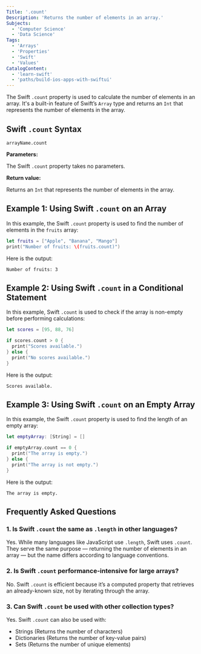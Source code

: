 ```yaml
---
Title: '.count'
Description: 'Returns the number of elements in an array.'
Subjects:
  - 'Computer Science'
  - 'Data Science'
Tags:
  - 'Arrays'
  - 'Properties'
  - 'Swift'
  - 'Values'
CatalogContent:
  - 'learn-swift'
  - 'paths/build-ios-apps-with-swiftui'
---
```


The Swift `.count` property is used to calculate the number of elements in an array. It's a built-in feature of Swift’s `Array` type and returns an `Int` that represents the number of elements in the array.

## Swift `.count` Syntax

```pseudo
arrayName.count
```

**Parameters:**

The Swift `.count` property takes no parameters.

**Return value:**

Returns an `Int` that represents the number of elements in the array.

## Example 1: Using Swift `.count` on an Array

In this example, the Swift `.count` property is used to find the number of elements in the `fruits` array:

```swift
let fruits = ["Apple", "Banana", "Mango"]
print("Number of fruits: \(fruits.count)")
```

Here is the output:

```shell
Number of fruits: 3
```

## Example 2: Using Swift `.count` in a Conditional Statement

In this example, Swift `.count` is used to check if the array is non-empty before performing calculations:

```swift
let scores = [95, 88, 76]

if scores.count > 0 {
  print("Scores available.")
} else {
  print("No scores available.")
}
```

Here is the output:

```shell
Scores available.
```

## Example 3: Using Swift `.count` on an Empty Array

In this example, the Swift `.count` property is used to find the length of an empty array:

```swift
let emptyArray: [String] = []

if emptyArray.count == 0 {
  print("The array is empty.")
} else {
  print("The array is not empty.")
}
```

Here is the output:

```shell
The array is empty.
```

## Frequently Asked Questions

### 1. Is Swift `.count` the same as `.length` in other languages?

Yes. While many languages like JavaScript use `.length`, Swift uses `.count`. They serve the same purpose — returning the number of elements in an array — but the name differs according to language conventions.

### 2. Is Swift `.count` performance-intensive for large arrays?

No. Swift `.count` is efficient because it’s a computed property that retrieves an already-known size, not by iterating through the array.

### 3. Can Swift `.count` be used with other collection types?

Yes. Swift `.count` can also be used with:

- Strings (Returns the number of characters)
- Dictionaries (Returns the number of key-value pairs)
- Sets (Returns the number of unique elements)
